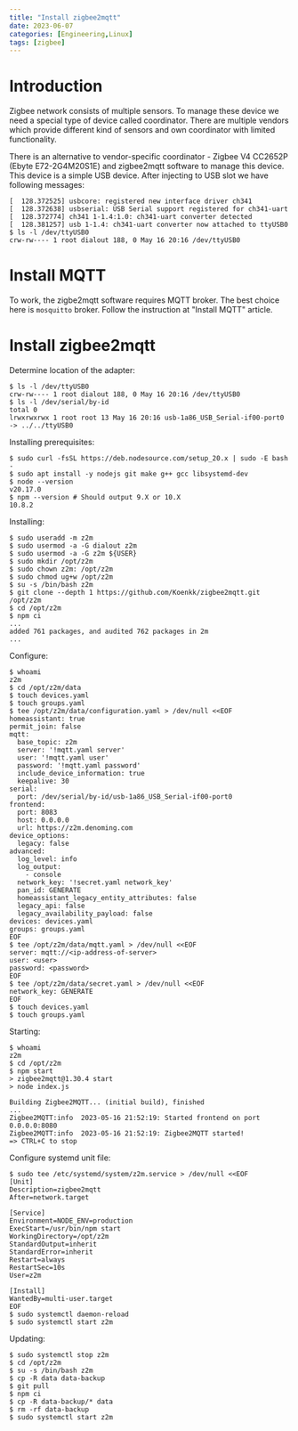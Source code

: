 ```yaml
---
title: "Install zigbee2mqtt"
date: 2023-06-07
categories: [Engineering,Linux]
tags: [zigbee]
---
```


# Introduction

Zigbee network consists of multiple sensors. To manage these device we need a special type of device called coordinator. There are multiple vendors which provide different kind of sensors and own coordinator with limited functionality.

There is an alternative to vendor-specific coordinator - Zigbee V4 CC2652P (Ebyte E72-2G4M20S1E) and zigbee2mqtt software to manage this device.
This device is a simple USB device. After injecting to USB slot we have following messages:
```
[  128.372525] usbcore: registered new interface driver ch341
[  128.372638] usbserial: USB Serial support registered for ch341-uart
[  128.372774] ch341 1-1.4:1.0: ch341-uart converter detected
[  128.381257] usb 1-1.4: ch341-uart converter now attached to ttyUSB0
$ ls -l /dev/ttyUSB0
crw-rw---- 1 root dialout 188, 0 May 16 20:16 /dev/ttyUSB0
```

# Install MQTT

To work, the zigbe2mqtt software requires MQTT broker. The best choice here is `mosquitto` broker. Follow the instruction at "Install MQTT" article.


# Install zigbee2mqtt

Determine location of the adapter:
```
$ ls -l /dev/ttyUSB0
crw-rw---- 1 root dialout 188, 0 May 16 20:16 /dev/ttyUSB0
$ ls -l /dev/serial/by-id
total 0
lrwxrwxrwx 1 root root 13 May 16 20:16 usb-1a86_USB_Serial-if00-port0 -> ../../ttyUSB0
```

Installing prerequisites:
```
$ sudo curl -fsSL https://deb.nodesource.com/setup_20.x | sudo -E bash -
$ sudo apt install -y nodejs git make g++ gcc libsystemd-dev
$ node --version
v20.17.0
$ npm --version # Should output 9.X or 10.X
10.8.2
```

Installing:
```shell
$ sudo useradd -m z2m
$ sudo usermod -a -G dialout z2m
$ sudo usermod -a -G z2m ${USER}
$ sudo mkdir /opt/z2m
$ sudo chown z2m: /opt/z2m
$ sudo chmod ug+w /opt/z2m
$ su -s /bin/bash z2m
$ git clone --depth 1 https://github.com/Koenkk/zigbee2mqtt.git /opt/z2m
$ cd /opt/z2m
$ npm ci
...
added 761 packages, and audited 762 packages in 2m
...
```

Configure:
```
$ whoami
z2m
$ cd /opt/z2m/data
$ touch devices.yaml
$ touch groups.yaml
$ tee /opt/z2m/data/configuration.yaml > /dev/null <<EOF
homeassistant: true
permit_join: false
mqtt:
  base_topic: z2m
  server: '!mqtt.yaml server'
  user: '!mqtt.yaml user'
  password: '!mqtt.yaml password'
  include_device_information: true
  keepalive: 30
serial:
  port: /dev/serial/by-id/usb-1a86_USB_Serial-if00-port0
frontend:
  port: 8083
  host: 0.0.0.0
  url: https://z2m.denoming.com
device_options:
  legacy: false
advanced:
  log_level: info
  log_output:
    - console
  network_key: '!secret.yaml network_key'
  pan_id: GENERATE
  homeassistant_legacy_entity_attributes: false
  legacy_api: false
  legacy_availability_payload: false
devices: devices.yaml
groups: groups.yaml
EOF
$ tee /opt/z2m/data/mqtt.yaml > /dev/null <<EOF
server: mqtt://<ip-address-of-server>
user: <user>
password: <password>
EOF
$ tee /opt/z2m/data/secret.yaml > /dev/null <<EOF
network_key: GENERATE
EOF
$ touch devices.yaml
$ touch groups.yaml
```

Starting:
```
$ whoami
z2m
$ cd /opt/z2m
$ npm start
> zigbee2mqtt@1.30.4 start
> node index.js

Building Zigbee2MQTT... (initial build), finished
...
Zigbee2MQTT:info  2023-05-16 21:52:19: Started frontend on port 0.0.0.0:8080
Zigbee2MQTT:info  2023-05-16 21:52:19: Zigbee2MQTT started!
=> CTRL+C to stop
```

Configure systemd unit file:
```
$ sudo tee /etc/systemd/system/z2m.service > /dev/null <<EOF
[Unit]
Description=zigbee2mqtt
After=network.target

[Service]
Environment=NODE_ENV=production
ExecStart=/usr/bin/npm start
WorkingDirectory=/opt/z2m
StandardOutput=inherit
StandardError=inherit
Restart=always
RestartSec=10s
User=z2m

[Install]
WantedBy=multi-user.target
EOF
$ sudo systemctl daemon-reload
$ sudo systemctl start z2m
```

Updating:
```
$ sudo systemctl stop z2m
$ cd /opt/z2m
$ su -s /bin/bash z2m
$ cp -R data data-backup
$ git pull
$ npm ci
$ cp -R data-backup/* data
$ rm -rf data-backup
$ sudo systemctl start z2m
```